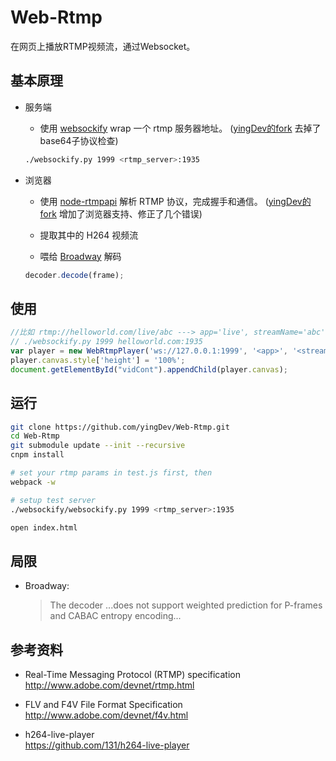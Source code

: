 # Web-Rtmp
在网页上播放RTMP视频流，通过Websocket。

## 基本原理
- 服务端
	- 使用 [websockify](https://github.com/kanaka/websockify)  wrap 一个 rtmp 服务器地址。 ([yingDev的fork](https://github.com/yingDev/websockify) 去掉了base64子协议检查)
	
     ```bash
     ./websockify.py 1999 <rtmp_server>:1935
     ```
- 浏览器
	- 使用 [node-rtmpapi](https://github.com/delian/node-rtmpapi) 解析 RTMP 协议，完成握手和通信。 ([yingDev的fork](https://github.com/yingDev/node-rtmpapi) 增加了浏览器支持、修正了几个错误)

	- 提取其中的 H264 视频流

	- 喂给 [Broadway](https://github.com/mbebenita/Broadway) 解码
	
   	 ```js
    decoder.decode(frame);
   	 ```
    
## 使用
```js
//比如 rtmp://helloworld.com/live/abc ---> app='live', streamName='abc', rtmp_server='helloworld.com'
// ./websockify.py 1999 helloworld.com:1935
var player = new WebRtmpPlayer('ws://127.0.0.1:1999', '<app>', '<streamName>', 'rtmp://<rtmp_server>/<app>');
player.canvas.style['height'] = '100%';
document.getElementById("vidCont").appendChild(player.canvas);
```
    
## 运行
```bash
git clone https://github.com/yingDev/Web-Rtmp.git
cd Web-Rtmp
git submodule update --init --recursive
cnpm install
```

```bash
# set your rtmp params in test.js first, then 
webpack -w
```
```bash
# setup test server
./websockify/websockify.py 1999 <rtmp_server>:1935
```
```bash
open index.html
```

## 局限
- Broadway: 
   <blockquote> The decoder ...does not support weighted prediction for P-frames and CABAC entropy encoding...</blockquote>

 
## 参考资料
- Real-Time Messaging Protocol (RTMP) specification <br>
http://www.adobe.com/devnet/rtmp.html

- FLV and F4V File Format Specification <br>
http://www.adobe.com/devnet/f4v.html

- h264-live-player <br> https://github.com/131/h264-live-player
